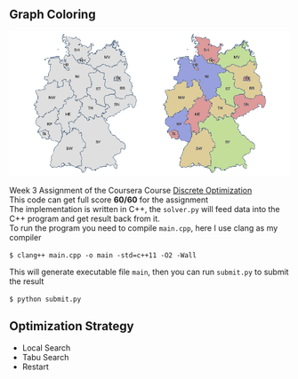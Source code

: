 ## Graph Coloring

![graph-coloring](./graph-coloring.png)

Week 3 Assignment of the Coursera Course [Discrete Optimization](https://www.coursera.org/learn/discrete-optimization/home/info)  
This code can get full score **60/60** for the assignment  
The implementation is written in C++, the `solver.py` will feed data into the C++ program and
get result back from it.  
To run the program you need to compile `main.cpp`, here I use clang as my compiler

`$ clang++ main.cpp -o main -std=c++11 -O2 -Wall`

This will generate executable file `main`, then you can run `submit.py` to submit the result

`$ python submit.py`

## Optimization Strategy

* Local Search
* Tabu Search
* Restart
